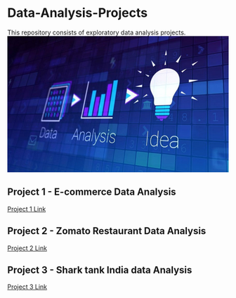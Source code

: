 # Data-Analysis-Projects
This repository consists of exploratory data analysis projects.
![logo](Snips/data-analysis-blog.jpg)

## Project 1 - E-commerce Data Analysis 
[Project 1 Link](https://github.com/drdataSpp/ML-App2-Loan-Approval-Predictor)
## Project 2 - Zomato Restaurant Data Analysis 
[Project 2 Link](https://github.com/drdataSpp/ML-App2-Loan-Approval-Predictor)
## Project 3 - Shark tank India data Analysis
[Project 3 Link](https://github.com/drdataSpp/ML-App2-Loan-Approval-Predictor)
